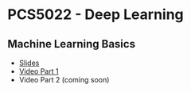 # PCS5022 - Deep Learning

## Machine Learning Basics
*  [Slides](https://github.com/arturjordao/PCS5022-DeepLearning/blob/main/Slides/Aula%201%20-%20Machine%20Learning%20Basics.pdf)
* [Video Part 1](https://youtu.be/U0X3cb9Rf4k)
*  Video Part 2 (coming soon)
